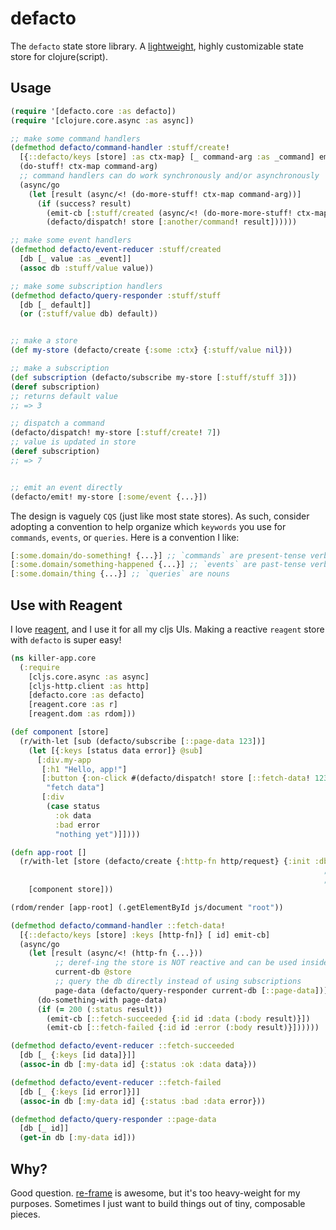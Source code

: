 # defacto

The `defacto` state store library. A [lightweight](https://github.com/skuttleman/defacto/blob/master/deps.edn),
highly customizable state store for clojure(script).

## Usage

```clojure
(require '[defacto.core :as defacto])
(require '[clojure.core.async :as async])

;; make some command handlers
(defmethod defacto/command-handler :stuff/create!
  [{::defacto/keys [store] :as ctx-map} [_ command-arg :as _command] emit-cb]
  (do-stuff! ctx-map command-arg)
  ;; command handlers can do work synchronously and/or asynchronously
  (async/go
    (let [result (async/<! (do-more-stuff! ctx-map command-arg))]
      (if (success? result)
        (emit-cb [:stuff/created (async/<! (do-more-more-stuff! ctx-map command-arg))])
        (defacto/dispatch! store [:another/command! result])))))

;; make some event handlers
(defmethod defacto/event-reducer :stuff/created
  [db [_ value :as _event]]
  (assoc db :stuff/value value))

;; make some subscription handlers
(defmethod defacto/query-responder :stuff/stuff
  [db [_ default]]
  (or (:stuff/value db) default))


;; make a store
(def my-store (defacto/create {:some :ctx} {:stuff/value nil}))

;; make a subscription
(def subscription (defacto/subscribe my-store [:stuff/stuff 3]))
(deref subscription)
;; returns default value
;; => 3

;; dispatch a command
(defacto/dispatch! my-store [:stuff/create! 7])
;; value is updated in store
(deref subscription)
;; => 7


;; emit an event directly
(defacto/emit! my-store [:some/event {...}])
```

The design is vaguely `CQS` (just like most state stores). As such, consider adopting a convention to help organize
which `keywords` you use for `commands`, `events`, or `queries`. Here is a convention I like:

```clojure
[:some.domain/do-something! {...}] ;; `commands` are present-tense verbs ending with a `!`
[:some.domain/something-happened {...}] ;; `events` are past-tense verbs
[:some.domain/thing {...}] ;; `queries` are nouns
```

## Use with Reagent

I love [reagent](https://github.com/reagent-project/reagent), and I use it for all my cljs UIs. Making a
reactive `reagent` store with `defacto` is super easy!

```clojure
(ns killer-app.core
  (:require
    [cljs.core.async :as async]
    [cljs-http.client :as http]
    [defacto.core :as defacto]
    [reagent.core :as r]
    [reagent.dom :as rdom]))

(def component [store]
  (r/with-let [sub (defacto/subscribe [::page-data 123])]
    (let [{:keys [status data error]} @sub]
      [:div.my-app
       [:h1 "Hello, app!"]
       [:button {:on-click #(defacto/dispatch! store [::fetch-data! 123])}
        "fetch data"]
       [:div
        (case status
          :ok data
          :bad error
          "nothing yet")]])))

(defn app-root []
  (r/with-let [store (defacto/create {:http-fn http/request} {:init :db} r/atom)]
                                                                      ;; using [[r/atom]] gets you a
                                                                      ;; **reactive subscriptions**
    [component store]))

(rdom/render [app-root] (.getElementById js/document "root"))

(defmethod defacto/command-handler ::fetch-data!
  [{::defacto/keys [store] :keys [http-fn]} [ id] emit-cb]
  (async/go
    (let [result (async/<! (http-fn {...}))
          ;; deref-ing the store is NOT reactive and can be used inside command handlers
          current-db @store
          ;; query the db directly instead of using subscriptions
          page-data (defacto/query-responder current-db [::page-data])]
      (do-something-with page-data)
      (if (= 200 (:status result))
        (emit-cb [::fetch-succeeded {:id id :data (:body result)}])
        (emit-cb [::fetch-failed {:id id :error (:body result)}])))))

(defmethod defacto/event-reducer ::fetch-succeeded
  [db [_ {:keys [id data]}]]
  (assoc-in db [:my-data id] {:status :ok :data data}))

(defmethod defacto/event-reducer ::fetch-failed
  [db [_ {:keys [id error]}]]
  (assoc-in db [:my-data id] {:status :bad :data error}))

(defmethod defacto/query-responder ::page-data
  [db [_ id]]
  (get-in db [:my-data id]))
```

## Why?

Good question. [re-frame](https://github.com/day8/re-frame) is awesome, but it's too heavy-weight for my purposes.
Sometimes I just want to build things out of tiny, composable pieces.
